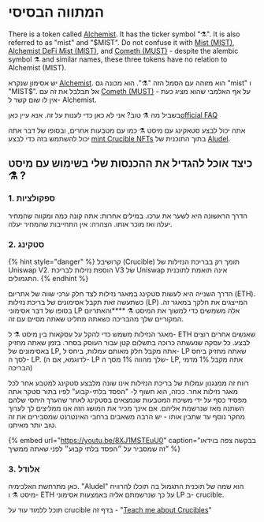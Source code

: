 # המתווה הבסיסי

There is a token called [Alchemist](https://etherscan.io/token/0x88acdd2a6425c3faae4bc9650fd7e27e0bebb7ab). It has the ticker symbol "⚗️". It is also referred to as "mist" and "$MIST". Do not confuse it with [Mist \(MIST\)](https://www.coingecko.com/en/coins/mist), [Alchemist DeFi Mist \(MIST\)](https://www.coingecko.com/en/coins/alchemist-defi-mist), and [Cometh \(MUST\)](https://coinmarketcap.com/currencies/cometh/) - despite the alembic symbol ⚗️ and similar names, these three tokens have no relation to Alchemist \(MIST\).

יש אסימון שנקרא [Alchemist](https://etherscan.io/token/0x88acdd2a6425c3faae4bc9650fd7e27e0bebb7ab). הוא מזוהה עם הסמל הזה "⚗️". הוא מכונה גם "mist" ו "MIST$". אל תבלבל את זה עם [Cometh \(MUST\)](https://coinmarketcap.com/currencies/cometh/) - על אף האלמבי שהוא מציג כעת אין לו שום קשר ל- Alchemist.

בשביל מה ⚗️ טוב? אני לא כאן כדי לענות על זה. אנא עיין כאן[offici](faq.md)[al FAQ](faq.md)

אתה יכול לבצע סטאקינג עם מיסט ⚗️ כמו עם מטבעות אחרים, ובסופו של דבר אתה יכול להשתמש בזה כדי לבצע [mint Crucible NFTs](crucible/teach-me-about-crucibles.md) בתוך התוכנית של [Aludel](the-basic-outline.md#3-aludel).

## כיצד אוכל להגדיל את ההכנסות שלי בשימוש עם מיסט ⚗️ ?

### 1. ספקולציות 

הדרך הראשונה היא לשער את ערכו. במילים אחרות: אתה קונה כמה ומקווה שהמחיר יעלה ואז מוכר אותו. הצהרה: אין התחייבות שהמחיר יעלה.

### 2. סטקינג

{% hint style="danger" %}
קרושיבל \(Crucible\) תומך רק בבריכת הנזילות של Uniswap V2. הוספת נזילות לבריכת V3 של Uniswap אינה תואמת לתוכנית התגמולים.
{% endhint %}

הדרך השנייה היא לעשות סטקינג במאגר נזילות לצד חלק ערכי שווה של אתריום \(ETH\). כשתעשה זאת תקבל אסימונים של בריכת נזילות \(LP\) המייצגים את חלקך במאגר זה. בסופו של דבר אסימוני LP אלה משמשים כדי למשוך את המיסט ⚗️ ****והאתריום המקוריים שלך מהבריכה כשאתה מחליט שאתה מסיים עם זה.

מאגר הנזילות משמש כדי להקל על עסקאות בין מיסט ⚗️ ל- ETH שאנשים אחרים רוצים לבצע. כל עסקה שנעשתה כרוכה בתשלום קטן עבור העוסק בסחר. בזמן שאתה מחזיק באסימונים של LP, אתה מקבל חלק מאותם עמלות, ביחס ל- LP שאתה מחזיק ביחס לסך ה- LP. \(לדוגמא, אם ה- LP שלך מהווה 1% מסך ה- LP, אתה מקבל 1% מדמי הבריכה\)

רווח זה ממנגנון עמלות של בריכת הנזילות אינו שונה מלבצע סטקינג למטבע אחר לכל מאגר נזילות אחר. ככזה, הוא חשוף ל- "הפסד בלתי-קבוע" לפיו בתור סטקר אתה מפסיד כסף על ידי משיכת המטבעות שנמצאים בסטקינג לאחר שהערך היחסי שלהם השתנה מאז שנרשמת אליהם. אם אינך מכיר את המושג הזה אנו ממליצים לך לערוך מחקר נוסף עד שתבין אותו - יש הרבה משאבים ברחבי האינטרנט שמסבירים את זה טוב יותר מאיתנו.

{% embed url="https://youtu.be/8XJ1MSTEuU0" caption="בבקשה צפה בוידאו זה שמסביר על ״הפסד בלתי קבוע״ לפני שאתה ממשיך" %}

### 3. אלודל

כאן מתרחשת האלכימיה. "Aludel" הוא שמה של תוכנית התגמול בה תוכלו להרוויח מיסט ⚗️ ו- ETH על כך שנרשמתם אליה באמצעות אסימוני LP ב- crucible.

תוכל ללמוד עוד על crucible בדף זה - "[Teach me about Crucibles](crucible/teach-me-about-crucibles.md)"



